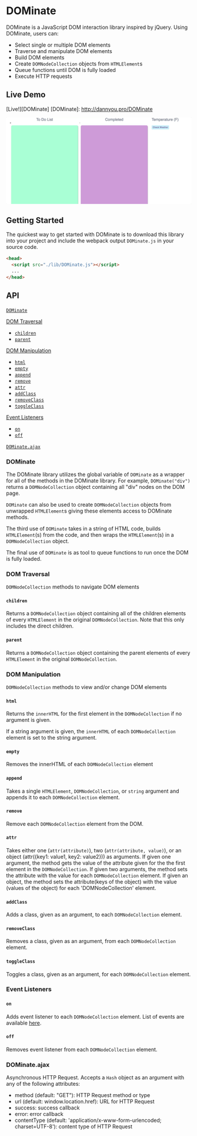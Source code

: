 # DOMinate

DOMinate is a JavaScript DOM interaction library inspired by jQuery.  Using DOMinate, users can:
  * Select single or multiple DOM elements
  * Traverse and manipulate DOM elements
  * Build DOM elements
  * Create `DOMNodeCollection` objects from `HTMLElement`s
  * Queue functions until DOM is fully loaded
  * Execute HTTP requests

## Live Demo

[Live!][DOMinate]
[DOMinate]: http://dannyou.pro/DOMinate

![alt text](https://github.com/idannyou/DOMinate/blob/master/Example.gif "Example")

## Getting Started

The quickest way to get started with DOMinate is to download this library into your project and include the webpack output `DOMinate.js` in your source code.

```html
<head>
  <script src="./lib/DOMinate.js"></script>
  ...
</head>
```

## API

[`DOMinate`](#l)  

[DOM Traversal](#dom-traversal)  
  * [`children`](#children)  
  * [`parent`](#parent)  

[DOM Manipulation](#dom-manipulation)  
  * [`html`](#html)  
  * [`empty`](#empty)  
  * [`append`](#append)  
  * [`remove`](#remove)  
  * [`attr`](#attr)  
  * [`addClass`](#addclass)  
  * [`removeClass`](#removeclass)  
  * [`toggleClass`](#toggleclass)  

[Event Listeners](#event-listeners)  
  * [`on`](#on)  
  * [`off`](#off)  

[`DOMinate.ajax`](#lajax)  

### DOMinate

The DOMinate library utilizes the global variable of `DOMinate` as a wrapper for all of the methods in the DOMinate library. For example, `DOMinate("div")` returns a `DOMNodeCollection` object containing all "div" nodes on the DOM page.

`DOMinate` can also be used to create `DOMNodeCollection` objects from unwrapped `HTMLElement`s giving these elements access to DOMinate methods.  

The third use of `DOMinate` takes in a string of HTML code, builds `HTMLElement`(s) from the code, and then wraps the `HTMLElement`(s) in a `DOMNodeCollection` object.

The final use of `DOMinate` is as tool to queue functions to run once the DOM is fully loaded.

### DOM Traversal

`DOMNodeCollection` methods to navigate DOM elements

#### `children`

Returns a `DOMNodeCollection` object containing all of the children elements of every `HTMLElement` in the original `DOMNodeCollection`.  Note that this only includes the direct children.

#### `parent`

Returns a `DOMNodeCollection` object containing the parent elements of every `HTMLElement` in the original `DOMNodeCollection`.  

### DOM Manipulation

`DOMNodeCollection` methods to view and/or change DOM elements

#### `html`

Returns the `innerHTML` for the first element in the `DOMNodeCollection` if no argument is given.

If a string argument is given, the `innerHTML` of each `DOMNodeCollection` element is set to the string argument.

#### `empty`

Removes the innerHTML of each `DOMNodeCollection` element

#### `append`

Takes a single `HTMLElement`, `DOMNodeCollection`, or `string` argument and appends it to each `DOMNodeCollection` element.

#### `remove`

Remove each `DOMNodeCollection` element from the DOM.

#### `attr`

Takes either one (`attr(attribute)`), two (`attr(attribute, value)`), or an object (attr({key1: value1, key2: value2})) as arguments.  If given one argument, the method gets the value of the attribute given for the the first element in the `DOMNodeCollection`. If given two arguments, the method sets the attribute with the value for each `DOMNodeCollection` element. If given an object, the method sets the attribute(keys of the object) with the value (values of the object) for each 'DOMNodeCollection' element.

#### `addClass`

Adds a class, given as an argument, to each `DOMNodeCollection` element.

#### `removeClass`

Removes a class, given as an argument, from each `DOMNodeCollection` element.

#### `toggleClass`

Toggles a class, given as an argument, for each `DOMNodeCollection` element.

### Event Listeners

#### `on`

Adds event listener to each `DOMNodeCollection` element.  List of events are available [here](https://developer.mozilla.org/en-US/docs/Web/Events).

#### `off`

Removes event listener from each `DOMNodeCollection` element.

### DOMinate.ajax

Asynchronous HTTP Request.  Accepts a `Hash` object as an argument with any of the following attributes:
  * method (default: "GET"): HTTP Request method or type
  * url (default: window.location.href): URL for HTTP Request
  * success: success callback
  * error: error callback
  * contentType (default: 'application/x-www-form-urlencoded; charset=UTF-8'): content type of HTTP Request

